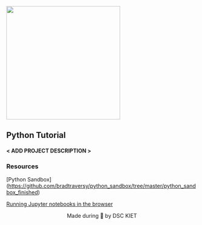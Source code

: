<p align="left">
	<img width="300" src="https://drive.google.com/uc?export=view&id=1Q-jMna73t3OcGULw_TAi2M786kinOZNZ" />
	<h2 align="left"> Python Tutorial </h2>
	<h4 align="left"> < ADD PROJECT DESCRIPTION > <h4>
</p>

<p>

### Resources

[Python Sandbox] (https://github.com/bradtraversy/python_sandbox/tree/master/python_sandbox_finished)

[Running Jupyter notebooks in the browser](https://stackoverflow.com/questions/48961866/how-to-run-a-downloaded-jupyter-notebook-on-google-colaboratory)

</p>

<p align="center">
	Made during 🌙 by DSC KIET
</p>
